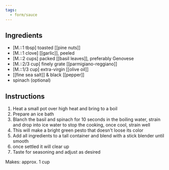 ```yaml
---
tags:
  - form/sauce
---
```


## Ingredients
- [M.::1 tbsp] toasted [[pine nuts]]
- [M.::1 clove]  [[garlic]], peeled
- [M.::2 cups] packed [[basil leaves]], preferably Genovese
- [M.::2/3 cup] finely grate [[parmigiano-reggiano]]
- [M.::1/3 cup] extra-virgin [[olive oil]]
- [[fine sea salt]] & black [[pepper]]
- spinach (optional)

## Instructions
1. Heat a small pot over high heat and bring to a boil
2. Prepare an ice bath
3. Blanch the basil and spinach for 10 seconds in the boiling water, strain and drop into ice water to stop the cooking, once cool, strain well
4. This will make a bright green pesto that doesn't loose its color
5. Add all ingredients to a tall container and blend with a stick blender until smooth
6. once settled it will clear up
7. Taste for seasoning and adjust as desired

Makes: approx. 1 cup
